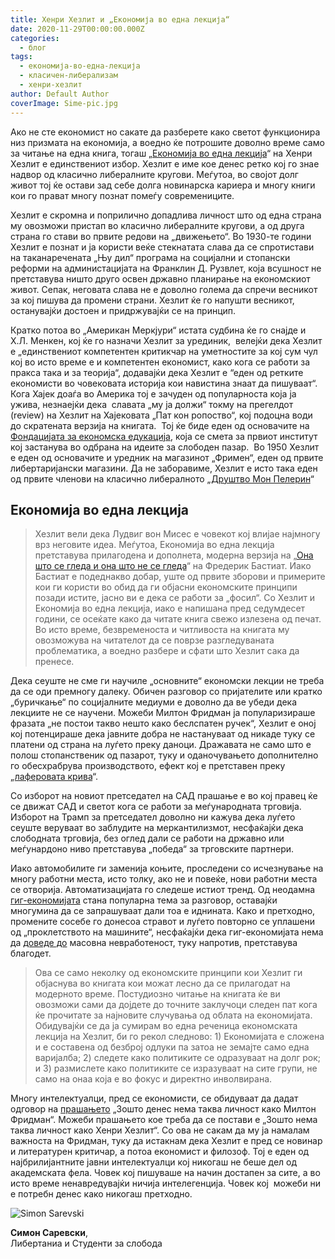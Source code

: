 ```yaml
---
title: Хенри Хезлит и „Економија во една лекција“
date: 2020-11-29T00:00:00.000Z
categories:
  - блог
tags:
  - економија-во-една-лекција
  - класичен-либерализам
  - хенри-хезлит
author: Default Author
coverImage: Sime-pic.jpg
---
```


Ако не сте економист но сакате да разберете како светот функционира низ призмата на економија, а воедно ќе потрошите доволно време само за читање на една книга, тогаш „[Економија во една лекција](https://fee.org/resources/economics-in-one-lesson/)“ на Хенри Хезлит е единствениот избор. Хезлит е име кое денес ретко кој го знае надвор од класично либералните кругови. Меѓутоа, во својот долг живот тој ќе остави зад себе долга новинарска кариера и многу книги кои го прават многу познат помеѓу современиците.

Хезлит е скромна и поприлично допадлива личност што од една страна му овозможи пристап во класично либералните кругови, а од друга страна го стави во првите редови на „движењето“. Во 1930-те години Хезлит е познат и ја користи веќе стекнатата слава да се спротистави на таканаречената „Њу дил“ програма на социјални и стопански реформи на администацијата на Франклин Д. Рузвлет, која всушност не претставува ништо друго освен државно планирање на економскиот живот. Сепак, неговата слава не е доволно голема да спречи весникот за кој пишува да промени страни. Хезлит ќе го напушти весникот,  останувајќи достоен и придржувајќи се на принцип.

Кратко потоа во „Американ Меркјури“ истата судбина ќе го снајде и Х.Л. Менкен, кој ќе го назначи Хезлит за урединик,  велејќи дека Хезлит е „единствениот компетентен критикчар на уметностите за кој сум чул кој во исто време е и компетентен економист, како кога се работи за пракса така и за теорија“, додавајќи дека Хезлит е “еден од ретките економисти во човековата историја кои навистина знаат да пишуваат“. Кога Хајек доаѓа во Америка тој е зачуден од популарноста која ја ужива, незнаејќи дека  славата „му ја должи“ токму на прегелдот (review) на Хезлит на Хајековата „Пат кон ропоство“, кој подоцна води до скратената верзија на книгата.  Тој ќе биде еден од основачите на [Фондацијата за економска едукација](https://fee.org/resources/are-we-rome-by-lawrence-w-reed/), која се смета за првиот институт кој застанува во одбрана на идеите за слободен пазар.  Во 1950 Хезлит е еден од основачите и уредник на магазинот „Фримен“, еден од првите либертаријански магазини. Да не заборавиме, Хезлит е исто така еден од првите членови на класично либералното „[Друштво Мон Пелерин](https://www.montpelerin.org/)“

## Економија во една лекција

> Хезлит вели дека Лудвиг вон Мисес е човекот кој влијае најмногу врз неговите идеа. Меѓутоа, Економија во една лекција претставува прилагодена и дополнета, модерна верзија на „[Она што се гледа и она што не се гледа](http://libertaniabackup.local/ona-sto-se-gleda-i-ona-sto-ne-se-gleda/)“ на Фредерик Бастиат. Иако Бастиат е подеднакво добар, уште од првите зборови и примерите кои ги користи во обид да ги објасни економските принципи позади истите, јасно ви е дека се работи за „фосил“. Со Хезлит и Економија во една лекција, иако е напишана пред седумдесет години, се осеќате како да читате книга свежо излезена од печат. Во исто време, безвременоста и читливоста на книгата му овозможува на читателот да се поврзе разгледуваната проблематика, а воедно разбере и сфати што Хезлит сака да пренесе.

Дека сеуште не сме ги научиле „основните“ економски лекции не треба да се оди премногу далеку. Обичен разговор со пријателите или кратко „буричкање“ по социјалните медиуми е доволно да ве убеди дека лекциите не се научени. Можеби Милтон Фридман ја популаризираше фразата „не постои такво нешто како беслспатен ручек“, Хезлит е оној кој потенцираше дека јавните добра не настануваат од никаде туку се платени од страна на луѓето преку даноци. Дражавата не само што е полош стопанственик од пазарот, туку и оданочувањето дополнително го обесхрабрува производството, ефект кој е претставен преку „[лаферовата крива](https://fee.org/articles/the-laffer-curve-will-tax-cuts-pay-for-themselves/)“.

Со изборот на новиот претседател на САД прашање е во кој правец ќе се движат САД и светот кога се работи за меѓународната трговија. Изборот на Трамп за претседател доволно ни кажува дека луѓето сеуште веруваат во заблудите на меркантилизмот, несфаќајќи дека слободната трговија, без оглед дали се работи на државно или меѓунардоно ниво претставува „победа“ за трговските партнери.  

Иако автомобилите ги заменија коњите, проследени со исчезнување на многу работни места, исто толку, ако не и повеќе, нови работни места се отворија. Автоматизацијата го следеше истиот тренд. Од неодамна [гиг-економијата](https://www.wespeakfreely.org/2019/07/13/what-is-the-gig-economy/) стана популарна тема за разговор, оставајќи многумина да се запрашуваат дали тоа е иднината. Како и претходно, промените сосебе го донесоа стравот и луѓето повторно се уплашени од „проклетството на машините“, несфаќајќи дека гиг-економијата нема да [доведе до](https://fee.org/articles/the-sharing-economy-won-t-lead-to-mass-unemployment/) масовна невработеност, туку напротив, претставува благодет.

> Ова се само неколку од економските принципи кои Хезлит ги објаснува во книгата кои можат лесно да се прилагодат на модерното време. Постудиозно читање на книгата ќе ви овозможи сами да дојдете до точните заклучоци следен пат кога ќе прочитате за најновите случувања од облата на економијата. Обидувајќи се да ја сумирам во една реченица економската лекција на Хезлит, би го рекол следново: 1) Економијата е сложена и е составена од безброј одлуки па затоа не земајте само една варијалба; 2) следете како политиките се одразуваат на долг рок; и 3) размислете како политиките се изразуваат на сите групи, не само на онаа која е во фокус и директно инволвирана.

Многу интелектуалци, пред се економисти, се обидуваат да дадат одговор на [прашањето](https://www.mercatus.org/expert_commentary/why-there-no-milton-friedman-today) „Зошто денес нема таква личност како Милтон Фридман“. Можеби прашањето кое треба да се постави е „Зошто нема таква личност како Хенри Хезлит“. Со ова не сакам да му ја намалам важноста на Фридман, туку да истакнам дека Хезлит е пред се новинар и литературен критичар, а потоа економист и филозоф. Тој е еден од најбрилијантните јавни интелектуалци кој никогаш не беше дел од академската фела. Човек кој пишуваше на начин достапен за сите, а во исто време ненавредувајќи ничија интелегенција. Човек кој  можеби ни е потребн денес како никогаш претходно.

![Simon Sarevski](http://libertaniabackup.local/wp-content/uploads/2020/02/Sime-pic.jpg)

**Симон Саревски**,  
Либертаниа и Студенти за слобода
